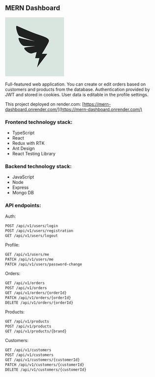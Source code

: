 ## MERN Dashboard

![App logo](/frontend/public/logo192.png)

Full-featured web application. You can create or edit orders based on customers and products from the database. Authentication provided by JWT and stored in cookies. User data is editable in the profile settings.

This project deployed on render.com: [https://mern-dashboard.onrender.com/](https://mern-dashboard.onrender.com/)

### Frontend technology stack:

- TypeScript
- React
- Redux with RTK
- Ant Design
- React Testing Library

### Backend technology stack:

- JavaScript
- Node
- Express
- Mongo DB

### API endpoints:

Auth:

```
POST /api/v1/users/login
POST /api/v1/users/registration
GET /api/v1/users/logout
```

Profile:

```
GET /api/v1/users/me
PATCH /api/v1/users/me
PATCH /api/v1/users/password-change
```

Orders:

```
GET /api/v1/orders
POST /api/v1/orders
GET /api/v1/orders/{orderId}
PATCH /api/v1/orders/{orderId}
DELETE /api/v1/orders/{orderId}
```

Products:

```
GET /api/v1/products
POST /api/v1/products
GET /api/v1/products/{brand}
```

Customers:

```
GET /api/v1/customers
POST /api/v1/customers
GET /api/v1/customers/{customerId}
PATCH /api/v1/customers/{customerId}
DELETE /api/v1/customers/{customerId}
```
